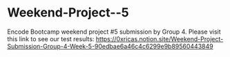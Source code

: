 # Weekend-Project--5 
Encode Bootcamp weekend project #5 submission by Group 4.  Please visit this link to see our test results: https://0xricas.notion.site/Weekend-Project-Submission-Group-4-Week-5-90edbae6a46c4c6299e9b89560443849 
